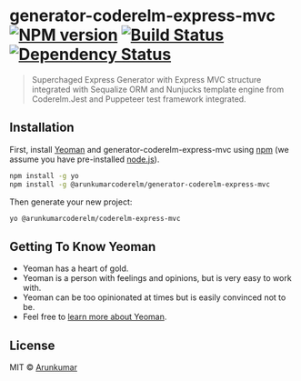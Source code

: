 # generator-coderelm-express-mvc [![NPM version][npm-image]][npm-url] [![Build Status][travis-image]][travis-url] [![Dependency Status][daviddm-image]][daviddm-url]
> Superchaged Express Generator with Express MVC structure integrated with Sequalize ORM and Nunjucks template engine from Coderelm.Jest and Puppeteer test framework integrated.

## Installation

First, install [Yeoman](http://yeoman.io) and generator-coderelm-express-mvc using [npm](https://www.npmjs.com/) (we assume you have pre-installed [node.js](https://nodejs.org/)).

```bash
npm install -g yo
npm install -g @arunkumarcoderelm/generator-coderelm-express-mvc
```

Then generate your new project:

```bash
yo @arunkumarcoderelm/coderelm-express-mvc
```

## Getting To Know Yeoman

 * Yeoman has a heart of gold.
 * Yeoman is a person with feelings and opinions, but is very easy to work with.
 * Yeoman can be too opinionated at times but is easily convinced not to be.
 * Feel free to [learn more about Yeoman](http://yeoman.io/).

## License

MIT © [Arunkumar](https://github.com/Arunkumarcs/generator-coderelm-express-mvc)


[npm-image]: https://badge.fury.io/js/generator-coderelm-express-mvc.svg
[npm-url]: https://npmjs.org/package/generator-coderelm-express-mvc
[travis-image]: https://travis-ci.org/arunkumarcs/generator-coderelm-express-mvc.svg?branch=master
[travis-url]: https://travis-ci.org/arunkumarcs/generator-coderelm-express-mvc
[daviddm-image]: https://david-dm.org/arunkumarcs/generator-coderelm-express-mvc.svg?theme=shields.io
[daviddm-url]: https://david-dm.org/arunkumarcs/generator-coderelm-express-mvc

